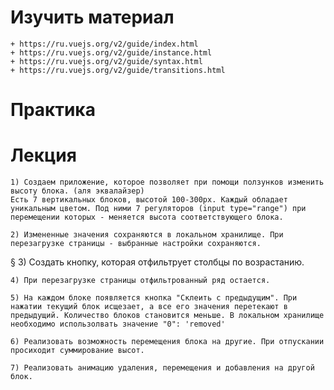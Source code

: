 # Изучить материал
    + https://ru.vuejs.org/v2/guide/index.html
    + https://ru.vuejs.org/v2/guide/instance.html
    + https://ru.vuejs.org/v2/guide/syntax.html
    + https://ru.vuejs.org/v2/guide/transitions.html
# Практика
    
# Лекция

    1) Создаем приложение, которое позволяет при помощи ползунков изменить высоту блока. (аля эквалайзер)
    Есть 7 вертикальных блоков, высотой 100-300px. Каждый обладает уникальным цветом. Под ними 7 регуляторов (input type="range") при перемещении которых - меняется высота соответствующего блока.

    2) Измененные значения сохраняются в локальном хранилище. При перезагрузке страницы - выбранные настройки сохраняются.
§
    3) Создать кнопку, которая отфильтрует столбцы по возрастанию.

    4) При перезагрузке страницы отфильтрованный ряд остается.

    5) На каждом блоке появляется кнопка "Склеить с предыдущим". При нажатии текущий блок исщезает, а все его значения перетекают в предыдущий. Количество блоков становится меньше. В локальном хранилище необходимо использолвать значение "0": 'removed'

    6) Реализовать возможность перемещения блока на другие. При отпускании просиходит суммирование высот.

    7) Реализовать анимацию удаления, перемещения и добавления на другой блок.